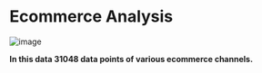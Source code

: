 # Ecommerce Analysis

![image](https://github.com/user-attachments/assets/09e17fc1-1667-4472-82f7-aab611cc7b16)

**In this data 31048 data points of various ecommerce channels.**
